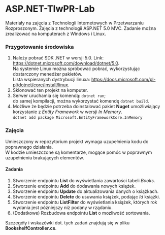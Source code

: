 # ASP.NET-TIwPR-Lab
Materiały na zajęcia z Technologii Internetowych w Przetwarzaniu Rozproszonym.
Zajęcia z technologii ASP.NET 5.0 MVC.
Zadanie można zrealizować na komputerach z Windows i Linux.

### Przygotowanie środowiska
1. Należy pobrać SDK .NET w wersji 5.0. Link: <https://dotnet.microsoft.com/download/dotnet/5.0>.  
   Na systemie Linux można spróbować pobrać, wykorzystując dostarczony menedżer pakietów.  
   Lista wspieranych dystrybucji linuxa: <https://docs.microsoft.com/pl-pl/dotnet/core/install/linux>. 
2. Sklonować ten projekt na komputer.
3. Serwer uruchamia się komendą: `dotnet run`;  
   do samej kompilacji, można wykorzystać komendę `dotnet build`.
4. Możliwe że będzie potrzeba doinstalować pakiet __Nuget__ umożliwiający korzystanie z _Entity Framework_ w wersji _In Memory_.  
`dotnet add package Microsoft.EntityFrameworkCore.InMemory`

### Zajęcia
Umieszczony w repozytorium projekt wymaga uzupełnienia kodu do poprawnego działania.  
W kodzie umieszczone są komentarze, mogące pomóc w poprawnym uzupełnieniu brakujących elementów.  
<!-- W repozytorium znajduje się również prezentacja (_.pdf_ lub _.pptx_) przedstawiona na zajęciach; może się okazać pomocna. -->

#### Zadania
1. Stworzenie endpointu __List__ do wyświetlania zawartości tabeli _Books_.
2. Stworzenie endpointu __Add__ do dodawania nowych książek.
3. Stworzenie endpointu __Update__ do aktualizowania danych o książkach.
4. Stworzenie endpointu __Delete__ do usuwania książek, podając _Id_ książki.
4. Stworzenie endpointu __ListFilter__ do wyświetlania książek, których rok wydania jest późniejszy niż podany w rządaniu. 
6. (Dodatkowe) Rozbudowa endpointu __List__ o mozliwość sortowania.

Szczegóły i wskazówki dot. tych zadań znajdują się w pliku __BookshelfController.cs__.



